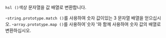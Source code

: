 `hsl ()`색상 문자열을 값 배열로 변환합니다.

-`string.prototype.match ()`를 사용하여 숫자 값이있는 3 문자열 배열을 얻으십시오.
-`array.prototype.map ()`를 사용하여`숫자 '와 함께 사용하여 숫자 값의 배열로 변환하십시오.